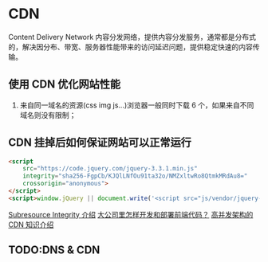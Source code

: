 # CDN

Content Delivery Network 内容分发网络，提供内容分发服务，通常都是分布式的，解决因分布、带宽、服务器性能带来的访问延迟问题，提供稳定快速的内容传输。

## 使用 CDN 优化网站性能

1. 来自同一域名的资源(css img js...)浏览器一般同时下载 6 个，如果来自不同域名则没有限制；

## CDN 挂掉后如何保证网站可以正常运行

```HTML
<script
    src="https://code.jquery.com/jquery-3.3.1.min.js"
    integrity="sha256-FgpCb/KJQlLNfOu91ta32o/NMZxltwRo8QtmkMRdAu8="
    crossorigin="anonymous">
</script>
<script>window.jQuery || document.write('<script src="js/vendor/jquery-3.3.1.min.js"><\/script>')</script>
```

[Subresource Integrity 介绍](https://imququ.com/post/subresource-integrity.html)
[大公司里怎样开发和部署前端代码？](https://github.com/fouber/blog/issues/6)
[高并发架构的 CDN 知识介绍](https://segmentfault.com/a/1190000019036398)

## TODO:DNS & CDN
